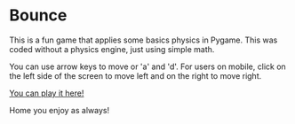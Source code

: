 # Bounce

This is a fun game that applies some basics physics in Pygame. This was coded without a physics engine, just using simple math.

You can use arrow keys to move or 'a' and 'd'. For users on mobile, click on the left side of the screen to move left and on the right to move right.

[You can play it here!](https://nanoticity.github.io/bounce/) 

Home you enjoy as always!